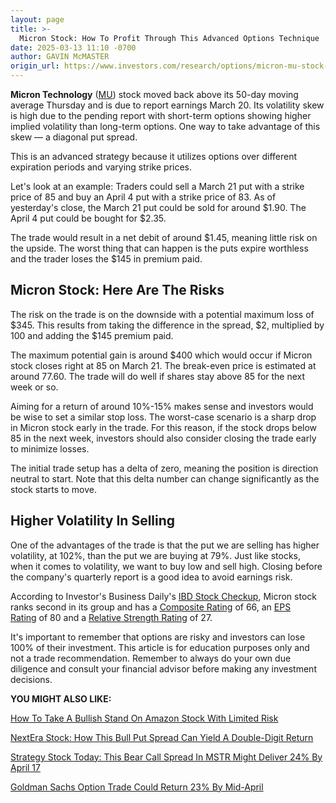 ```yaml
---
layout: page
title: >-
  Micron Stock: How To Profit Through This Advanced Options Technique
date: 2025-03-13 11:10 -0700
author: GAVIN McMASTER
origin_url: https://www.investors.com/research/options/micron-mu-stock-diagonal-put-spread/
---
```






**Micron Technology** ([MU](https://research.investors.com/quote.aspx?symbol=MU)) stock moved back above its 50-day moving average Thursday and is due to report earnings March 20. Its volatility skew is high due to the pending report with short-term options showing higher implied volatility than long-term options. One way to take advantage of this skew — a diagonal put spread.


This is an advanced strategy because it utilizes options over different expiration periods and varying strike prices.


Let's look at an example: Traders could sell a March 21 put with a strike price of 85 and buy an April 4 put with a strike price of 83. As of yesterday's close, the March 21 put could be sold for around $1.90. The April 4 put could be bought for $2.35.


The trade would result in a net debit of around $1.45, meaning little risk on the upside. The worst thing that can happen is the puts expire worthless and the trader loses the $145 in premium paid.


Micron Stock: Here Are The Risks
--------------------------------


The risk on the trade is on the downside with a potential maximum loss of $345. This results from taking the difference in the spread, $2, multiplied by 100 and adding the $145 premium paid.


The maximum potential gain is around $400 which would occur if Micron stock closes right at 85 on March 21. The break-even price is estimated at around 77.60. The trade will do well if shares stay above 85 for the next week or so.


Aiming for a return of around 10%-15% makes sense and investors would be wise to set a similar stop loss. The worst-case scenario is a sharp drop in Micron stock early in the trade. For this reason, if the stock drops below 85 in the next week, investors should also consider closing the trade early to minimize losses.


The initial trade setup has a delta of zero, meaning the position is direction neutral to start. Note that this delta number can change significantly as the stock starts to move.


Higher Volatility In Selling
----------------------------


One of the advantages of the trade is that the put we are selling has higher volatility, at 102%, than the put we are buying at 79%. Just like stocks, when it comes to volatility, we want to buy low and sell high. Closing before the company's quarterly report is a good idea to avoid earnings risk.


According to Investor's Business Daily's [IBD Stock Checkup](https://research.investors.com/stock-checkup/), Micron stock ranks second in its group and has a [Composite Rating](https://www.investors.com/how-to-invest/investors-corner/how-to-research-growth-stocks/) of 66, an [EPS Rating](https://www.investors.com/how-to-invest/investors-corner/eps-rating-is-key-to-picking-great-stocks/) of 80 and a [Relative Strength Rating](https://www.investors.com/how-to-invest/investors-corner/relative-strength-rating-stock-chart-analysis-helps-pick-outstanding-growth-stocks/) of 27.


It's important to remember that options are risky and investors can lose 100% of their investment. This article is for education purposes only and not a trade recommendation. Remember to always do your own due diligence and consult your financial advisor before making any investment decisions.


**YOU MIGHT ALSO LIKE:**


[How To Take A Bullish Stand On Amazon Stock With Limited Risk](https://www.investors.com/research/options/amazon-stock-bullish-butterfly-option-limited-risk/)


[NextEra Stock: How This Bull Put Spread Can Yield A Double-Digit Return](https://www.investors.com/research/options/nextera-nee-stock-energy-bull-put-spread/)


[Strategy Stock Today: This Bear Call Spread In MSTR Might Deliver 24% By April 17](https://www.investors.com/research/options/strategy-stock-mstr-bear-call-spread-april/)


[Goldman Sachs Option Trade Could Return 23% By Mid-April](https://www.investors.com/research/options/goldman-sachs-stock-option-trading/)




